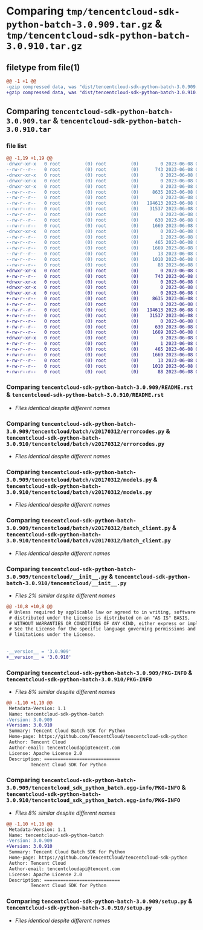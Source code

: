 # Comparing `tmp/tencentcloud-sdk-python-batch-3.0.909.tar.gz` & `tmp/tencentcloud-sdk-python-batch-3.0.910.tar.gz`

## filetype from file(1)

```diff
@@ -1 +1 @@
-gzip compressed data, was "dist/tencentcloud-sdk-python-batch-3.0.909.tar", last modified: Thu Jun  8 00:17:35 2023, max compression
+gzip compressed data, was "dist/tencentcloud-sdk-python-batch-3.0.910.tar", last modified: Thu Jun  8 09:02:48 2023, max compression
```

## Comparing `tencentcloud-sdk-python-batch-3.0.909.tar` & `tencentcloud-sdk-python-batch-3.0.910.tar`

### file list

```diff
@@ -1,19 +1,19 @@
-drwxr-xr-x   0 root         (0) root         (0)        0 2023-06-08 00:17:35.000000 tencentcloud-sdk-python-batch-3.0.909/
--rw-r--r--   0 root         (0) root         (0)      743 2023-06-08 00:17:34.000000 tencentcloud-sdk-python-batch-3.0.909/README.rst
-drwxr-xr-x   0 root         (0) root         (0)        0 2023-06-08 00:17:35.000000 tencentcloud-sdk-python-batch-3.0.909/tencentcloud/
-drwxr-xr-x   0 root         (0) root         (0)        0 2023-06-08 00:17:35.000000 tencentcloud-sdk-python-batch-3.0.909/tencentcloud/batch/
-drwxr-xr-x   0 root         (0) root         (0)        0 2023-06-08 00:17:35.000000 tencentcloud-sdk-python-batch-3.0.909/tencentcloud/batch/v20170312/
--rw-r--r--   0 root         (0) root         (0)     8635 2023-06-08 00:17:34.000000 tencentcloud-sdk-python-batch-3.0.909/tencentcloud/batch/v20170312/errorcodes.py
--rw-r--r--   0 root         (0) root         (0)        0 2023-06-08 00:17:34.000000 tencentcloud-sdk-python-batch-3.0.909/tencentcloud/batch/v20170312/__init__.py
--rw-r--r--   0 root         (0) root         (0)   194613 2023-06-08 00:17:34.000000 tencentcloud-sdk-python-batch-3.0.909/tencentcloud/batch/v20170312/models.py
--rw-r--r--   0 root         (0) root         (0)    31537 2023-06-08 00:17:34.000000 tencentcloud-sdk-python-batch-3.0.909/tencentcloud/batch/v20170312/batch_client.py
--rw-r--r--   0 root         (0) root         (0)        0 2023-06-08 00:17:34.000000 tencentcloud-sdk-python-batch-3.0.909/tencentcloud/batch/__init__.py
--rw-r--r--   0 root         (0) root         (0)      630 2023-06-08 00:17:34.000000 tencentcloud-sdk-python-batch-3.0.909/tencentcloud/__init__.py
--rw-r--r--   0 root         (0) root         (0)     1669 2023-06-08 00:17:35.000000 tencentcloud-sdk-python-batch-3.0.909/PKG-INFO
-drwxr-xr-x   0 root         (0) root         (0)        0 2023-06-08 00:17:35.000000 tencentcloud-sdk-python-batch-3.0.909/tencentcloud_sdk_python_batch.egg-info/
--rw-r--r--   0 root         (0) root         (0)        1 2023-06-08 00:17:35.000000 tencentcloud-sdk-python-batch-3.0.909/tencentcloud_sdk_python_batch.egg-info/dependency_links.txt
--rw-r--r--   0 root         (0) root         (0)      465 2023-06-08 00:17:35.000000 tencentcloud-sdk-python-batch-3.0.909/tencentcloud_sdk_python_batch.egg-info/SOURCES.txt
--rw-r--r--   0 root         (0) root         (0)     1669 2023-06-08 00:17:35.000000 tencentcloud-sdk-python-batch-3.0.909/tencentcloud_sdk_python_batch.egg-info/PKG-INFO
--rw-r--r--   0 root         (0) root         (0)       13 2023-06-08 00:17:35.000000 tencentcloud-sdk-python-batch-3.0.909/tencentcloud_sdk_python_batch.egg-info/top_level.txt
--rw-r--r--   0 root         (0) root         (0)     1010 2023-06-08 00:17:34.000000 tencentcloud-sdk-python-batch-3.0.909/setup.py
--rw-r--r--   0 root         (0) root         (0)       88 2023-06-08 00:17:35.000000 tencentcloud-sdk-python-batch-3.0.909/setup.cfg
+drwxr-xr-x   0 root         (0) root         (0)        0 2023-06-08 09:02:48.000000 tencentcloud-sdk-python-batch-3.0.910/
+-rw-r--r--   0 root         (0) root         (0)      743 2023-06-08 09:02:48.000000 tencentcloud-sdk-python-batch-3.0.910/README.rst
+drwxr-xr-x   0 root         (0) root         (0)        0 2023-06-08 09:02:48.000000 tencentcloud-sdk-python-batch-3.0.910/tencentcloud/
+drwxr-xr-x   0 root         (0) root         (0)        0 2023-06-08 09:02:48.000000 tencentcloud-sdk-python-batch-3.0.910/tencentcloud/batch/
+drwxr-xr-x   0 root         (0) root         (0)        0 2023-06-08 09:02:48.000000 tencentcloud-sdk-python-batch-3.0.910/tencentcloud/batch/v20170312/
+-rw-r--r--   0 root         (0) root         (0)     8635 2023-06-08 09:02:48.000000 tencentcloud-sdk-python-batch-3.0.910/tencentcloud/batch/v20170312/errorcodes.py
+-rw-r--r--   0 root         (0) root         (0)        0 2023-06-08 09:02:48.000000 tencentcloud-sdk-python-batch-3.0.910/tencentcloud/batch/v20170312/__init__.py
+-rw-r--r--   0 root         (0) root         (0)   194613 2023-06-08 09:02:48.000000 tencentcloud-sdk-python-batch-3.0.910/tencentcloud/batch/v20170312/models.py
+-rw-r--r--   0 root         (0) root         (0)    31537 2023-06-08 09:02:48.000000 tencentcloud-sdk-python-batch-3.0.910/tencentcloud/batch/v20170312/batch_client.py
+-rw-r--r--   0 root         (0) root         (0)        0 2023-06-08 09:02:48.000000 tencentcloud-sdk-python-batch-3.0.910/tencentcloud/batch/__init__.py
+-rw-r--r--   0 root         (0) root         (0)      630 2023-06-08 09:02:48.000000 tencentcloud-sdk-python-batch-3.0.910/tencentcloud/__init__.py
+-rw-r--r--   0 root         (0) root         (0)     1669 2023-06-08 09:02:48.000000 tencentcloud-sdk-python-batch-3.0.910/PKG-INFO
+drwxr-xr-x   0 root         (0) root         (0)        0 2023-06-08 09:02:48.000000 tencentcloud-sdk-python-batch-3.0.910/tencentcloud_sdk_python_batch.egg-info/
+-rw-r--r--   0 root         (0) root         (0)        1 2023-06-08 09:02:48.000000 tencentcloud-sdk-python-batch-3.0.910/tencentcloud_sdk_python_batch.egg-info/dependency_links.txt
+-rw-r--r--   0 root         (0) root         (0)      465 2023-06-08 09:02:48.000000 tencentcloud-sdk-python-batch-3.0.910/tencentcloud_sdk_python_batch.egg-info/SOURCES.txt
+-rw-r--r--   0 root         (0) root         (0)     1669 2023-06-08 09:02:48.000000 tencentcloud-sdk-python-batch-3.0.910/tencentcloud_sdk_python_batch.egg-info/PKG-INFO
+-rw-r--r--   0 root         (0) root         (0)       13 2023-06-08 09:02:48.000000 tencentcloud-sdk-python-batch-3.0.910/tencentcloud_sdk_python_batch.egg-info/top_level.txt
+-rw-r--r--   0 root         (0) root         (0)     1010 2023-06-08 09:02:48.000000 tencentcloud-sdk-python-batch-3.0.910/setup.py
+-rw-r--r--   0 root         (0) root         (0)       88 2023-06-08 09:02:48.000000 tencentcloud-sdk-python-batch-3.0.910/setup.cfg
```

### Comparing `tencentcloud-sdk-python-batch-3.0.909/README.rst` & `tencentcloud-sdk-python-batch-3.0.910/README.rst`

 * *Files identical despite different names*

### Comparing `tencentcloud-sdk-python-batch-3.0.909/tencentcloud/batch/v20170312/errorcodes.py` & `tencentcloud-sdk-python-batch-3.0.910/tencentcloud/batch/v20170312/errorcodes.py`

 * *Files identical despite different names*

### Comparing `tencentcloud-sdk-python-batch-3.0.909/tencentcloud/batch/v20170312/models.py` & `tencentcloud-sdk-python-batch-3.0.910/tencentcloud/batch/v20170312/models.py`

 * *Files identical despite different names*

### Comparing `tencentcloud-sdk-python-batch-3.0.909/tencentcloud/batch/v20170312/batch_client.py` & `tencentcloud-sdk-python-batch-3.0.910/tencentcloud/batch/v20170312/batch_client.py`

 * *Files identical despite different names*

### Comparing `tencentcloud-sdk-python-batch-3.0.909/tencentcloud/__init__.py` & `tencentcloud-sdk-python-batch-3.0.910/tencentcloud/__init__.py`

 * *Files 2% similar despite different names*

```diff
@@ -10,8 +10,8 @@
 # Unless required by applicable law or agreed to in writing, software
 # distributed under the License is distributed on an "AS IS" BASIS,
 # WITHOUT WARRANTIES OR CONDITIONS OF ANY KIND, either express or implied.
 # See the License for the specific language governing permissions and
 # limitations under the License.
 
 
-__version__ = '3.0.909'
+__version__ = '3.0.910'
```

### Comparing `tencentcloud-sdk-python-batch-3.0.909/PKG-INFO` & `tencentcloud-sdk-python-batch-3.0.910/PKG-INFO`

 * *Files 8% similar despite different names*

```diff
@@ -1,10 +1,10 @@
 Metadata-Version: 1.1
 Name: tencentcloud-sdk-python-batch
-Version: 3.0.909
+Version: 3.0.910
 Summary: Tencent Cloud Batch SDK for Python
 Home-page: https://github.com/TencentCloud/tencentcloud-sdk-python
 Author: Tencent Cloud
 Author-email: tencentcloudapi@tencent.com
 License: Apache License 2.0
 Description: ============================
         Tencent Cloud SDK for Python
```

### Comparing `tencentcloud-sdk-python-batch-3.0.909/tencentcloud_sdk_python_batch.egg-info/PKG-INFO` & `tencentcloud-sdk-python-batch-3.0.910/tencentcloud_sdk_python_batch.egg-info/PKG-INFO`

 * *Files 8% similar despite different names*

```diff
@@ -1,10 +1,10 @@
 Metadata-Version: 1.1
 Name: tencentcloud-sdk-python-batch
-Version: 3.0.909
+Version: 3.0.910
 Summary: Tencent Cloud Batch SDK for Python
 Home-page: https://github.com/TencentCloud/tencentcloud-sdk-python
 Author: Tencent Cloud
 Author-email: tencentcloudapi@tencent.com
 License: Apache License 2.0
 Description: ============================
         Tencent Cloud SDK for Python
```

### Comparing `tencentcloud-sdk-python-batch-3.0.909/setup.py` & `tencentcloud-sdk-python-batch-3.0.910/setup.py`

 * *Files identical despite different names*

